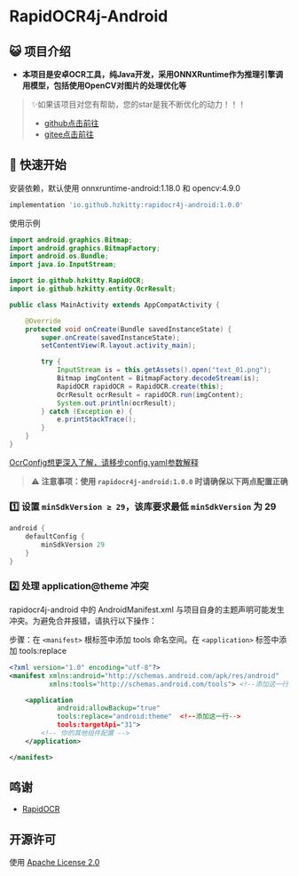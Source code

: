 # RapidOCR4j-Android

## 😺 项目介绍

- **本项目是安卓OCR工具，纯Java开发，采用ONNXRuntime作为推理引擎调用模型，包括使用OpenCV对图片的处理优化等**

> ✨如果该项目对您有帮助，您的star是我不断优化的动力！！！
>
> - [github点击前往](https://github.com/hzkitty/RapidOCR4j-Android)
> - [gitee点击前往](https://gitee.com/hzkitty/RapidOCR4j-Android)

## 🎉 快速开始

安装依赖，默认使用 onnxruntime-android:1.18.0 和 opencv:4.9.0
```groovy
implementation 'io.github.hzkitty:rapidocr4j-android:1.0.0'
```
使用示例
```java
import android.graphics.Bitmap;
import android.graphics.BitmapFactory;
import android.os.Bundle;
import java.io.InputStream;

import io.github.hzkitty.RapidOCR;
import io.github.hzkitty.entity.OcrResult;

public class MainActivity extends AppCompatActivity {

    @Override
    protected void onCreate(Bundle savedInstanceState) {
        super.onCreate(savedInstanceState);
        setContentView(R.layout.activity_main);

        try {
            InputStream is = this.getAssets().open("text_01.png");
            Bitmap imgContent = BitmapFactory.decodeStream(is);
            RapidOCR rapidOCR = RapidOCR.create(this);
            OcrResult ocrResult = rapidOCR.run(imgContent);
            System.out.println(ocrResult);
        } catch (Exception e) {
            e.printStackTrace();
        }
    }
}
```

[OcrConfig想更深入了解，请移步config.yaml参数解释](https://rapidai.github.io/RapidOCRDocs/install_usage/api/RapidOCR/)


> ⚠️ **注意事项：使用 `rapidocr4j-android:1.0.0` 时请确保以下两点配置正确**

### 1️⃣ 设置 `minSdkVersion ≥ 29`，该库要求最低 `minSdkVersion` 为 **29**

```groovy
android {
    defaultConfig {
        minSdkVersion 29
    }
}
```

### 2️⃣ 处理 application@theme 冲突

rapidocr4j-android 中的 AndroidManifest.xml 与项目自身的主题声明可能发生冲突。为避免合并报错，请执行以下操作：

步骤：在 `<manifest>` 根标签中添加 tools 命名空间。在 `<application>` 标签中添加 tools:replace

```xml
<?xml version="1.0" encoding="utf-8"?>
<manifest xmlns:android="http://schemas.android.com/apk/res/android"
          xmlns:tools="http://schemas.android.com/tools"> <!--添加这一行-->

    <application
            android:allowBackup="true"
            tools:replace="android:theme"  <!--添加这一行-->
            tools:targetApi="31">
        <!-- 你的其他组件配置 -->
    </application>

</manifest>
```

## 鸣谢

- [RapidOCR](https://github.com/RapidAI/RapidOCR)

## 开源许可
使用 [Apache License 2.0](https://github.com/MyMonsterCat/DeviceTouch/blob/main/LICENSE)
